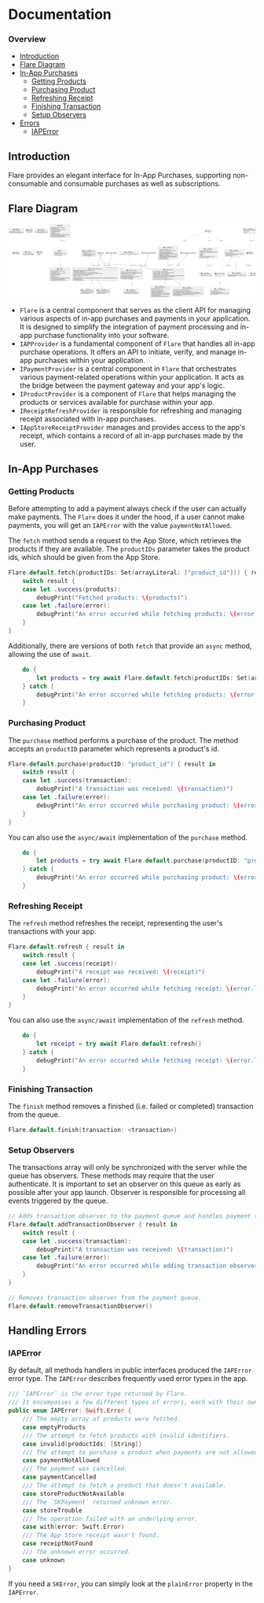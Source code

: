 # Documentation

### Overview

* [Introduction](#introduction)
* [Flare Diagram](#flare-diagram)
* [In-App Purchases](#in-app-purchases)
    - [Getting Products](#getting-products)
    - [Purchasing Product](#purchasing-product)
    - [Refreshing Receipt](#refreshing-receipt)
    - [Finishing Transaction](#finishing-transaction)
    - [Setup Observers](#setup-observers)
* [Errors](#handling-errors)
    - [IAPError](#iaperror)

## Introduction

Flare provides an elegant interface for In-App Purchases, supporting non-consumable and consumable purchases as well as subscriptions.

## Flare Diagram

![Flare: Components](https://raw.githubusercontent.com/space-code/flare/dev/Documentation/Resources/flare.png)

- `Flare` is a central component that serves as the client API for managing various aspects of in-app purchases and payments in your application. It is designed to simplify the integration of payment processing and in-app purchase functionality into your software.
- `IAPProvider` is a fundamental component of `Flare` that handles all in-app purchase operations. It offers an API to initiate, verify, and manage in-app purchases within your application. 
- `IPaymentProvider` is a central component in `Flare` that orchestrates various payment-related operations within your application. It acts as the bridge between the payment gateway and your app's logic. 
- `IProductProvider` is a component of `Flare` that helps managing the products or services available for purchase within your app.
- `IReceiptRefreshProvider` is responsible for refreshing and managing receipt associated with in-app purchases. 
- `IAppStoreReceiptProvider` manages and provides access to the app's receipt, which contains a record of all in-app purchases made by the user.

## In-App Purchases

### Getting Products

Before attempting to add a payment always check if the user can actually make payments. The `Flare` does it under the hood, if a user cannot make payments, you will get an `IAPError` with the value `paymentNotAllowed`.

The `fetch` method sends a request to the App Store, which retrieves the products if they are available. The `productIDs` parameter takes the product ids, which should be given from the App Store.

```swift
Flare.default.fetch(productIDs: Set(arrayLiteral: ["product_id"])) { result in
    switch result {
    case let .success(products):
        debugPrint("Fetched products: \(products)")
    case let .failure(error):
        debugPrint("An error occurred while fetching products: \(error.localizedDescription)")
    }
}
```

Additionally, there are versions of both `fetch` that provide an `async` method, allowing the use of `await`.

```swift
    do {
        let products = try await Flare.default.fetch(productIDs: Set(arrayLiteral: ["product_id"]))
    } catch {
        debugPrint("An error occurred while fetching products: \(error.localizedDescription)")
    }
```

### Purchasing Product

The `purchase` method performs a purchase of the product. The method accepts an `productID` parameter which represents a product's id.

```swift
Flare.default.purchase(productID: "product_id") { result in 
    switch result {
    case let .success(transaction):
        debugPrint("A transaction was received: \(transaction)")
    case let .failure(error):
        debugPrint("An error occurred while purchasing product: \(error.localizedDescription)")
    }
}
```

You can also use the `async/await` implementation of the `purchase` method.

```swift
    do {
        let products = try await Flare.default.purchase(productID: "product_id")
    } catch {
        debugPrint("An error occurred while purchasing product: \(error.localizedDescription)")
    }
```

### Refreshing Receipt

The `refresh` method refreshes the receipt, representing the user's transactions with your app.

```swift
Flare.default.refresh { result in 
    switch result {
    case let .success(receipt):
        debugPrint("A receipt was received: \(receipt)")
    case let .failure(error):
        debugPrint("An error occurred while fetching receipt: \(error.localizedDescription)")
    }
}
```

You can also use the `async/await` implementation of the `refresh` method.

```swift
    do {
        let receipt = try await Flare.default.refresh()
    } catch {
        debugPrint("An error occurred while fetching receipt: \(error.localizedDescription)")
    }
```

### Finishing Transaction

The `finish` method removes a finished (i.e. failed or completed) transaction from the queue. 

```swift
Flare.default.finish(transaction: <transaction>)
```

### Setup Observers

The transactions array will only be synchronized with the server while the queue has observers. These methods may require that the user authenticate.
It is important to set an observer on this queue as early as possible after your app launch. Observer is responsible for processing all events triggered by the queue.

```swift
// Adds transaction observer to the payment queue and handles payment transactions.
Flare.default.addTransactionObserver { result in
    switch result {
    case let .success(transaction):
        debugPrint("A transaction was received: \(transaction)")
    case let .failure(error):
        debugPrint("An error occurred while adding transaction observer: \(error.localizedDescription)")
    }
}
```

```swift
// Removes transaction observer from the payment queue.
Flare.default.removeTransactionObserver()
```

## Handling Errors

### IAPError

By default, all methods handlers in public interfaces produced the `IAPError` error type. The `IAPError` describes frequently used error types in the app.

```swift
/// `IAPError` is the error type returned by Flare.
/// It encompasses a few different types of errors, each with their own associated reasons.
public enum IAPError: Swift.Error {
    /// The empty array of products were fetched.
    case emptyProducts
    /// The attempt to fetch products with invalid identifiers.
    case invalid(productIds: [String])
    /// The attempt to purchase a product when payments are not allowed.
    case paymentNotAllowed
    /// The payment was cancelled.
    case paymentCancelled
    /// The attempt to fetch a product that doesn't available.
    case storeProductNotAvailable
    /// The `SKPayment` returned unknown error.
    case storeTrouble
    /// The operation failed with an underlying error.
    case with(error: Swift.Error)
    /// The App Store receipt wasn't found.
    case receiptNotFound
    /// The unknown error occurred.
    case unknown
}
```

If you need a `SKError`, you can simply look at the `plainError` property in the `IAPError`.
